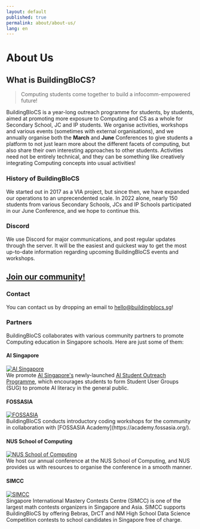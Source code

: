 ```yaml
---
layout: default
published: true
permalink: about/about-us/
lang: en
---
```


# About Us

## What is BuildingBloCS?

> Computing students come together to build a infocomm-empowered future!

BuildingBloCS is a year-long outreach programme for students, by students, aimed at promoting more exposure to Computing and CS as a whole for Secondary School, JC and IP students. We organise activities, workshops and various events (sometimes with external organisations), and we annually organise both the **March** and **June** Conferences to give students a platform to not just learn more about the different facets of computing, but also share their own interesting approaches to other students. Activities need not be entirely technical, and they can be something like creatively integrating Computing concepts into usual activities!

### History of BuildingBloCS

We started out in 2017 as a VIA project, but since then, we have expanded our operations to an unprecendented scale. In 2022 alone, nearly 150 students from various Secondary Schools, JCs and IP Schools participated in our June Conference, and we hope to continue this.

### Discord

We use Discord for major communications, and post regular updates through the server. It will be the easiest and quickest way to get the most up-to-date information regarding upcoming BuildingBloCS events and workshops. 

## <a class="btn" href="https://go.buildingblocs.sg/discord">Join our community!</a>

### Contact

You can contact us by dropping an email to [hello@buildingblocs.sg](mailto:hello@buildingblocs)!

### Partners
BuildingBloCS collaborates with various community partners to promote Computing education in Singapore schools. Here are just some of them:


#### AI Singapore
<section class="organisers">
	<a href="https://www.aisingapore.org ">
		<img src="{{ site.baseurl }}/assets/img/partner/aisingapore.png" title="AI Singapore" />
	</a>
</section>
We promote <a href="https://aisingapore.org/">AI Singapore's</a> newly-launched <a href="https://aisingapore.org/student-outreach-programme/">AI Student Outreach Programme</a>, which encourages students to form Student User Groups (SUG) to promote AI literacy in the general public.

#### FOSSASIA
<section class="organisers">
	<a href="https://2019.fossasia.org/#buildingblocs ">
		<img src="{{ site.baseurl }}/assets/img/partner/fossasia.png" title="FOSSASIA" />
	</a>
</section>
BuildingBloCS conducts introductory coding workshops for the community in collaboration with [FOSSASIA Academy](https://academy.fossasia.org/).

#### NUS School of Computing
<section class="organisers">
	<a href="https://www.comp.nus.edu.sg/">
		<img src="{{ site.baseurl }}/assets/img/partner/nussoc.png" title="NUS School of Computing" />
	</a>
</section>
We host our annual conference at the NUS School of Computing, and NUS provides us with resources to organise the conference in a smooth manner.

#### SIMCC
<section class="organisers">
	<a href="https://simcc.org">
		<img src="{{ site.baseurl }}/assets/img/partner/simcc.png" title="SIMCC" />
	</a>
</section>
Singapore International Mastery Contests Centre (SIMCC) is one of the largest math contests organizers in Singapore and Asia. SIMCC supports BuildingBloCS by offering Bebras, DrCT and NM High School Data Science Competition contests to school candidates in Singapore free of charge.
